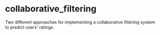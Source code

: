 # collaborative_filtering
Two different approaches for implementing a collaborative filtering system to predict users' ratings.
